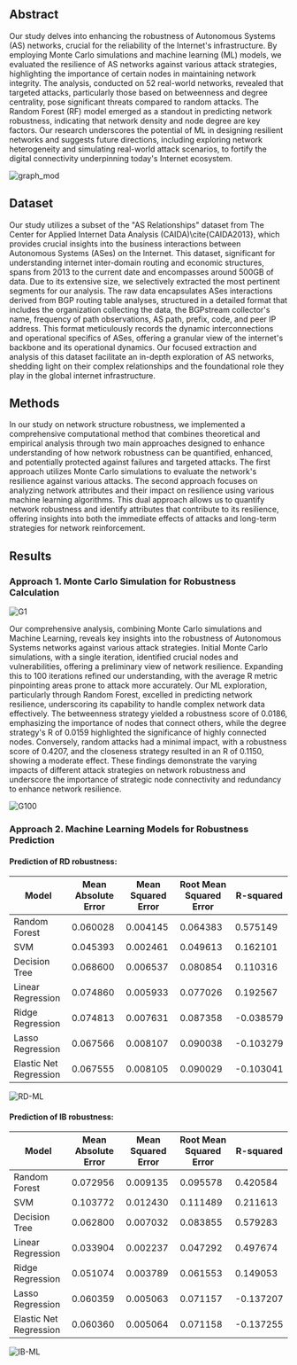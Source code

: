 ## Abstract
Our study delves into enhancing the robustness of Autonomous Systems (AS) networks, crucial for the reliability of the Internet's infrastructure. By employing Monte Carlo simulations and machine learning (ML) models, we evaluated the resilience of AS networks against various attack strategies, highlighting the importance of certain nodes in maintaining network integrity. The analysis, conducted on 52 real-world networks, revealed that targeted attacks, particularly those based on betweenness and degree centrality, pose significant threats compared to random attacks. The Random Forest (RF) model emerged as a standout in predicting network robustness, indicating that network density and node degree are key factors. Our research underscores the potential of ML in designing resilient networks and suggests future directions, including exploring network heterogeneity and simulating real-world attack scenarios, to fortify the digital connectivity underpinning today's Internet ecosystem.

![graph_mod](https://github.com/sajaddadgar/Robustness-Analysis-of-AS-Network/assets/47991444/edd8fd6d-3d15-46a6-8012-43630db92515)


## Dataset
Our study utilizes a subset of the "AS Relationships" dataset from The Center for Applied Internet Data Analysis (CAIDA)\cite{CAIDA2013}, which provides crucial insights into the business interactions between Autonomous Systems (ASes) on the Internet. This dataset, significant for understanding internet inter-domain routing and economic structures, spans from 2013 to the current date and encompasses around 500GB of data. Due to its extensive size, we selectively extracted the most pertinent segments for our analysis. The raw data encapsulates ASes interactions derived from BGP routing table analyses, structured in a detailed format that includes the organization collecting the data, the BGPstream collector's name, frequency of path observations, AS path, prefix, code, and peer IP address. This format meticulously records the dynamic interconnections and operational specifics of ASes, offering a granular view of the internet's backbone and its operational dynamics. Our focused extraction and analysis of this dataset facilitate an in-depth exploration of AS networks, shedding light on their complex relationships and the foundational role they play in the global internet infrastructure.



## Methods
In our study on network structure robustness, we implemented a comprehensive computational method that combines theoretical and empirical analysis through two main approaches designed to enhance understanding of how network robustness can be quantified, enhanced, and potentially protected against failures and targeted attacks. The first approach utilizes Monte Carlo simulations to evaluate the network's resilience against various attacks. The second approach focuses on analyzing network attributes and their impact on resilience using various machine learning algorithms. This dual approach allows us to quantify network robustness and identify attributes that contribute to its resilience, offering insights into both the immediate effects of attacks and long-term strategies for network reinforcement.

## Results

### Approach 1. Monte Carlo Simulation for Robustness Calculation

![G1](https://github.com/sajaddadgar/Robustness-Analysis-of-AS-Network/assets/47991444/ed10d418-84e7-4069-9b0f-04123545fd51)

Our comprehensive analysis, combining Monte Carlo simulations and Machine Learning, reveals key insights into the robustness of Autonomous Systems networks against various attack strategies. Initial Monte Carlo simulations, with a single iteration, identified crucial nodes and vulnerabilities, offering a preliminary view of network resilience. Expanding this to 100 iterations refined our understanding, with the average R metric pinpointing areas prone to attack more accurately. Our ML exploration, particularly through Random Forest, excelled in predicting network resilience, underscoring its capability to handle complex network data effectively. The betweenness strategy yielded a robustness score of 0.0186, emphasizing the importance of nodes that connect others, while the degree strategy's R of 0.0159 highlighted the significance of highly connected nodes. Conversely, random attacks had a minimal impact, with a robustness score of 0.4207, and the closeness strategy resulted in an R of 0.1150, showing a moderate effect. These findings demonstrate the varying impacts of different attack strategies on network robustness and underscore the importance of strategic node connectivity and redundancy to enhance network resilience.

![G100](https://github.com/sajaddadgar/Robustness-Analysis-of-AS-Network/assets/47991444/60d240c3-67ab-4f4a-8113-43203d3b0c90)





### Approach 2. Machine Learning Models for Robustness Prediction

#### Prediction of RD robustness:

| Model              | Mean Absolute Error | Mean Squared Error | Root Mean Squared Error | R-squared          |
|--------------------|---------------------|--------------------|-------------------------|--------------------|
| Random Forest      | 0.060028            | 0.004145           | 0.064383                | 0.575149           |
| SVM                | 0.045393            | 0.002461           | 0.049613                | 0.162101           |
| Decision Tree      | 0.068600            | 0.006537           | 0.080854                | 0.110316           |
| Linear Regression  | 0.074860            | 0.005933           | 0.077026                | 0.192567           |
| Ridge Regression   | 0.074813            | 0.007631           | 0.087358                | -0.038579          |
| Lasso Regression   | 0.067566            | 0.008107           | 0.090038                | -0.103279          |
| Elastic Net Regression | 0.067555        | 0.008105           | 0.090029                | -0.103041          |

![RD-ML](https://github.com/sajaddadgar/Robustness-Analysis-of-AS-Network/assets/47991444/210eeb33-3dbd-4d33-be6d-39027204ed38)



#### Prediction of IB robustness:

| Model              | Mean Absolute Error | Mean Squared Error | Root Mean Squared Error | R-squared          |
|--------------------|---------------------|--------------------|-------------------------|--------------------|
| Random Forest      | 0.072956            | 0.009135           | 0.095578                | 0.420584           |
| SVM                | 0.103772            | 0.012430           | 0.111489                | 0.211613           |
| Decision Tree      | 0.062800            | 0.007032           | 0.083855                | 0.579283           |
| Linear Regression  | 0.033904            | 0.002237           | 0.047292                | 0.497674           |
| Ridge Regression   | 0.051074            | 0.003789           | 0.061553                | 0.149053           |
| Lasso Regression   | 0.060359            | 0.005063           | 0.071157                | -0.137207          |
| Elastic Net Regression | 0.060360        | 0.005064           | 0.071158                | -0.137255          |



![IB-ML](https://github.com/sajaddadgar/Robustness-Analysis-of-AS-Network/assets/47991444/3805b460-a98d-4b90-af27-10720aacae8c)


